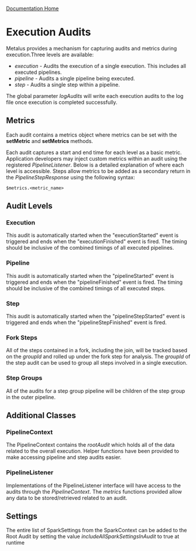 [Documentation Home](readme.md)

# Execution Audits
Metalus provides a mechanism for capturing audits and metrics during execution.Three levels are available:

* *execution* - Audits the execution of a single execution. This includes all executed pipelines.
* *pipeline* - Audits a single pipeline being executed.
* *step* - Audits a single step within a pipeline.

The global parameter _logAudits_ will write each execution audits to the log file once execution is completed successfully.

## Metrics
Each audit contains a metrics object where metrics can be set with the **setMetric** and **setMetrics** methods. 

Each audit captures a start and end time for each level as a basic metric. Application developers may inject custom 
metrics within an audit using the registered *PipelineListener*. Below is a detailed explanation of where each level is 
accessible. Steps allow metrics to be added as a secondary return in the *PipelineStepResponse* using the following syntax:

```$metrics.<metric_name>```  

## Audit Levels
### Execution
This audit is automatically started when the "executionStarted" event is triggered and ends when the "executionFinished"
event is fired. The timing should be inclusive of the combined timings of all executed pipelines.

### Pipeline
This audit is automatically started when the "pipelineStarted" event is triggered and ends when the "pipelineFinished" 
event is fired. The timing should be inclusive of the combined timings of all executed steps.

### Step
This audit is automatically started when the "pipelineStepStarted" event is triggered and ends when the "pipelineStepFinished" 
event is fired.

### Fork Steps
All of the steps contained in a fork, including the join, will be tracked based on the *groupId* and rolled up under the 
fork step for analysis. The *groupId* of the step audit can be used to group all steps involved in a single execution.

### Step Groups
All of the audits for a step group pipeline will be children of the step group in the outer pipeline.

## Additional Classes
### PipelineContext
The PipelineContext contains the *rootAudit* which holds all of the data related to the overall execution. Helper 
functions have been provided to make accessing pipeline and step audits easier.

### PipelineListener
Implementations of the PipelineListener interface will have access to the audits through the *PipelineContext*. The *metrics*
functions provided allow any data to be stored/retrieved related to an audit.

## Settings
The entire list of SparkSettings from the SparkContext can be added to the Root Audit by setting the value *includeAllSparkSettingsInAudit* to true at runtime
